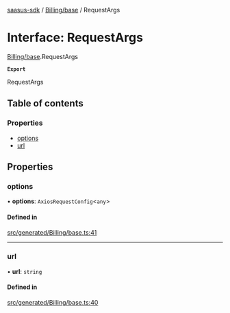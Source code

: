 [saasus-sdk](../README.md) / [Billing/base](../modules/Billing_base.md) / RequestArgs

# Interface: RequestArgs

[Billing/base](../modules/Billing_base.md).RequestArgs

**`Export`**

RequestArgs

## Table of contents

### Properties

- [options](Billing_base.RequestArgs.md#options)
- [url](Billing_base.RequestArgs.md#url)

## Properties

### options

• **options**: `AxiosRequestConfig`\<`any`\>

#### Defined in

[src/generated/Billing/base.ts:41](https://github.com/saasus-platform/saasus-sdk-javascript/blob/6b95732/src/generated/Billing/base.ts#L41)

___

### url

• **url**: `string`

#### Defined in

[src/generated/Billing/base.ts:40](https://github.com/saasus-platform/saasus-sdk-javascript/blob/6b95732/src/generated/Billing/base.ts#L40)

